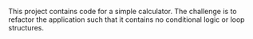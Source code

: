 This project contains code for a simple calculator.  The challenge is to refactor the application such that it contains no conditional logic or loop structures.